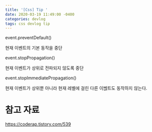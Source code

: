 ```yaml
---
title: '[Css] Tip '
date: 2020-03-19 11:49:00 -0400
categories: devlog
tags: css devlog tip
---
```




event.preventDefault()

현재 이벤트의 기본 동작을 중단

event.stopPropagation()

현재 이벤트가 상위로 전파되지 않도록 중단

event.stopImmediatePropagation()

현재 이벤트가 상위뿐 아니라 현재 레벨에 걸린 다른 이벥트도 동작하지 않는다.

# 참고 자료
https://coderap.tistory.com/539